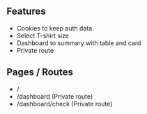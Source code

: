 

## Features

- Cookies to keep auth data.
- Select T-shirt size
- Dashboard to summary with table and card
- Private route

## Pages / Routes
- /
- /dashboard (Private route)
- /dashboard/check (Private route)



